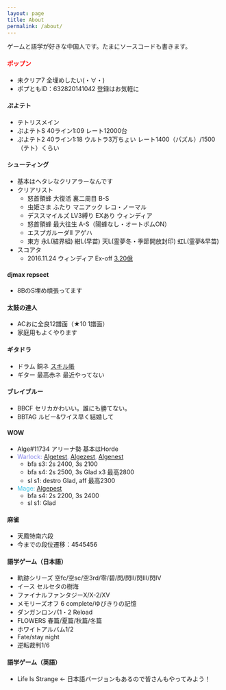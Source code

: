 ```yaml
---
layout: page
title: About
permalink: /about/
---
```


ゲームと語学が好きな中国人です。たまにソースコードも書きます。

#### <font color="red">ポップン</font>
* 未クリア7 全埋めしたい(・∀・)
* ポプともID：632820141042 登録はお気軽に

#### ぷよテト
* テトリスメイン
* ぷよテトS 40ライン1:09 レート12000台 
* ぷよテト2 40ライン1:18 ウルトラ3万ちょい レート1400（パズル）/1500（テト）くらい

#### シューティング
* 基本はヘタレなクリアラーなんです
* クリアリスト
  * 怒首領蜂 大復活 裏二周目 B-S
  * 虫姫さま ふたり マニアック レコ・ノーマル
  * デススマイルズ LV3縛り EXあり ウィンディア
  * 怒首領蜂 最大往生 A-S（陽蜂なし・オートボムON）
  * エスプガルーダII アゲハ
  * 東方 永L(結界組) 紺L(早苗) 天L(霊夢冬・季節開放封印) 虹L(霊夢&早苗)
* スコアタ
  * 2016.11.24 ウィンディア Ex-off [3.20億](https://twitter.com/ssdh233/status/801364272563572737)

#### djmax repsect
* 8BのS埋め頑張ってます

#### 太鼓の達人
* ACおに全良12譜面（★10 1譜面）
* 家庭用もよくやります

#### ギタドラ
* ドラム 銅ネ [スキル帳](http://gsv.fun/nextage/0/d)
* ギター 最高赤ネ 最近やってない

#### ブレイブルー
* BBCF セリカかわいい。誰にも勝てない。
* BBTAG ルビー&ワイス早く結婚して

#### WOW
* Alge#11734 アリーナ勢 基本はHorde
* <font color="#8787ED">Warlock: <a href="https://worldofwarcraft.com/en-us/character/us/blackrock/algetest">Algetest</a>, <a href="https://worldofwarcraft.com/en-us/character/us/blackrock/algezest">Algezest</a>, <a href="https://worldofwarcraft.com/en-us/character/us/proudmoore/algenest">Algenest</a></font>
  * bfa s3: 2s 2400, 3s 2100
  * bfa s4: 2s 2500, 3s Glad x3 最高2800
  * sl s1: destro Glad, aff 最高2300
* <font color="#40C7EB">Mage: <a href="https://worldofwarcraft.com/en-us/character/us/blackrock/algepest">Algepest</a></font>
  * bfa s4: 2s 2200, 3s 2400
  * sl s1: Glad

#### 麻雀
* 天鳳特南六段
* 今までの段位遷移：4545456

#### 語学ゲーム（日本語）
* 軌跡シリーズ 空fc/空sc/空3rd/零/碧/閃/閃II/閃III/閃IV
* イース セルセタの樹海
* ファイナルファンタジーX/X-2/XV
* メモリーズオフ 6 complete/ゆびきりの記憶
* ダンガンロンパ1・2 Reload
* FLOWERS 春篇/夏篇/秋篇/冬篇
* ホワイトアルバム1/2
* Fate/stay night
* 逆転裁判1/6

#### 語学ゲーム（英語）
* Life Is Strange <- 日本語バージョンもあるので皆さんもやってみよう！
